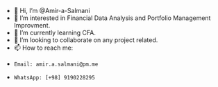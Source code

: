 - 👋 Hi, I’m @Amir-a-Salmani
- 👀 I’m interested in Financial Data Analysis and Portfolio Management Improvment.
- 🌱 I’m currently learning CFA.
- 💞️ I’m looking to collaborate on any project related.
- 📫 How to reach me:
-     Email: amir.a.salmani@pm.me
-     WhatsApp: [+98] 9190228295

<!---
Amir-a-Salmani/Amir-a-Salmani is a ✨ special ✨ repository because its `README.md` (this file) appears on your GitHub profile.
You can click the Preview link to take a look at your changes.
--->
